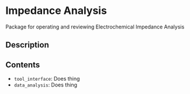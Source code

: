 # Impedance Analysis
Package for operating and reviewing Electrochemical Impedance Analysis

## Description


## Contents
- `tool_interface`: Does thing
- `data_analysis`: Does thing